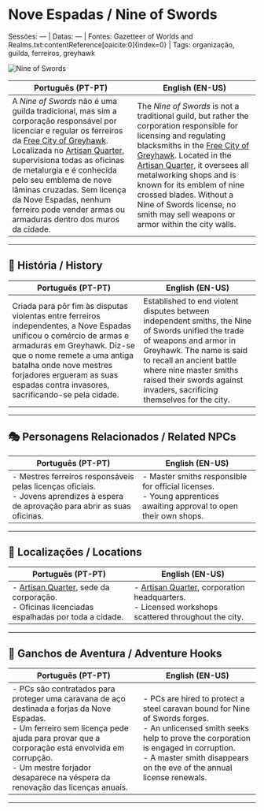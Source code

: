 # Nove Espadas / Nine of Swords

Sessões: — | Datas: — | Fontes: Gazetteer of Worlds and Realms.txt:contentReference[oaicite:0]{index=0} | Tags: organização, guilda, ferreiros, greyhawk

![Nine of Swords](assets/organization/org_blank.png)

| **Português (PT-PT)** | **English (EN-US)** |
|-----------------------|---------------------|
| A *Nine of Swords* não é uma guilda tradicional, mas sim a corporação responsável por licenciar e regular os ferreiros da [Free City of Greyhawk](free_city_of_greyhawk.md). Localizada no [Artisan Quarter](artisan_quarter.md), supervisiona todas as oficinas de metalurgia e é conhecida pelo seu emblema de nove lâminas cruzadas. Sem licença da Nove Espadas, nenhum ferreiro pode vender armas ou armaduras dentro dos muros da cidade. | The *Nine of Swords* is not a traditional guild, but rather the corporation responsible for licensing and regulating blacksmiths in the [Free City of Greyhawk](free_city_of_greyhawk.md). Located in the [Artisan Quarter](artisan_quarter.md), it oversees all metalworking shops and is known for its emblem of nine crossed blades. Without a Nine of Swords license, no smith may sell weapons or armor within the city walls. |

---

## 📖 História / History

| **Português (PT-PT)** | **English (EN-US)** |
|-----------------------|---------------------|
| Criada para pôr fim às disputas violentas entre ferreiros independentes, a Nove Espadas unificou o comércio de armas e armaduras em Greyhawk. Diz-se que o nome remete a uma antiga batalha onde nove mestres forjadores ergueram as suas espadas contra invasores, sacrificando-se pela cidade. | Established to end violent disputes between independent smiths, the Nine of Swords unified the trade of weapons and armor in Greyhawk. The name is said to recall an ancient battle where nine master smiths raised their swords against invaders, sacrificing themselves for the city. |

---

## 🎭 Personagens Relacionados / Related NPCs

| **Português (PT-PT)** | **English (EN-US)** |
|-----------------------|---------------------|
| - Mestres ferreiros responsáveis pelas licenças oficiais.<br>- Jovens aprendizes à espera de aprovação para abrir as suas oficinas. | - Master smiths responsible for official licenses.<br>- Young apprentices awaiting approval to open their own shops. |

---

## 📌 Localizações / Locations

| **Português (PT-PT)** | **English (EN-US)** |
|-----------------------|---------------------|
| - [Artisan Quarter](artisan_quarter.md), sede da corporação.<br>- Oficinas licenciadas espalhadas por toda a cidade. | - [Artisan Quarter](artisan_quarter.md), corporation headquarters.<br>- Licensed workshops scattered throughout the city. |

---

## 🎲 Ganchos de Aventura / Adventure Hooks

| **Português (PT-PT)** | **English (EN-US)** |
|-----------------------|---------------------|
| - PCs são contratados para proteger uma caravana de aço destinada a forjas da Nove Espadas.<br>- Um ferreiro sem licença pede ajuda para provar que a corporação está envolvida em corrupção.<br>- Um mestre forjador desaparece na véspera da renovação das licenças anuais. | - PCs are hired to protect a steel caravan bound for Nine of Swords forges.<br>- An unlicensed smith seeks help to prove the corporation is engaged in corruption.<br>- A master smith disappears on the eve of the annual license renewals. |

---
